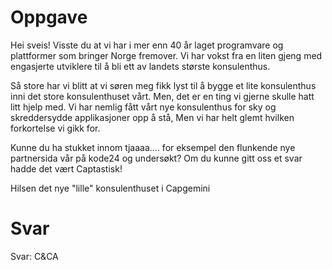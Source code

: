 # Oppgave

Hei sveis!
Visste du at vi har i mer enn 40 år laget programvare og plattformer som bringer Norge fremover. Vi har vokst fra en liten gjeng med engasjerte utviklere til å bli ett av landets største konsulenthus.

Så store har vi blitt at vi søren meg fikk lyst til å bygge et lite konsulenthus inni det store konsulenthuset vårt. Men, det er en ting vi gjerne skulle hatt litt hjelp med. Vi har nemlig fått vårt nye konsulenthus for sky og skreddersydde applikasjoner opp å stå, Men vi har helt glemt hvilken forkortelse vi gikk for.

Kunne du ha stukket innom tjaaaa.... for eksempel den flunkende nye partnersida vår på kode24 og undersøkt? Om du kunne gitt oss et svar hadde det vært Captastisk!

Hilsen
det nye "lille" konsulenthuset i Capgemini

# Svar

Svar: C&CA
